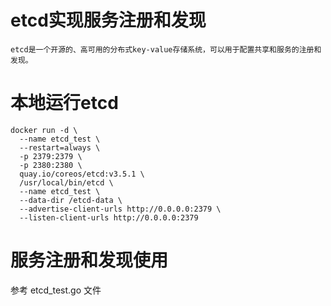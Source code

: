 # etcd实现服务注册和发现
    etcd是一个开源的、高可用的分布式key-value存储系统，可以用于配置共享和服务的注册和发现。

# 本地运行etcd
```shell
docker run -d \
  --name etcd_test \
  --restart=always \
  -p 2379:2379 \
  -p 2380:2380 \
  quay.io/coreos/etcd:v3.5.1 \
  /usr/local/bin/etcd \
  --name etcd_test \
  --data-dir /etcd-data \
  --advertise-client-urls http://0.0.0.0:2379 \
  --listen-client-urls http://0.0.0.0:2379
```

# 服务注册和发现使用
参考 etcd_test.go 文件
